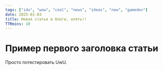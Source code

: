 ```yaml
---
tags: ["idx", "wow", "cool", "news", "ideas", "new", "gamedev"]
date: 2025-01-03
title: Новая статья в блоге, опять!!
TTRmins: 10
---
```


# Пример первого заголовка статьи

Просто потестировать UwU.

